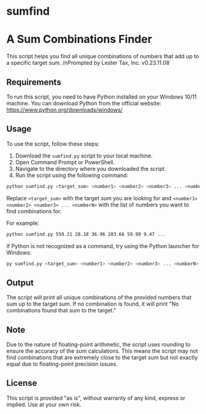 # sumfind
# A Sum Combinations Finder

This script helps you find all unique combinations of numbers that add up to a specific target sum.
/nPrompted by Lester Tax, Inc.
v0.23.11.08

## Requirements

To run this script, you need to have Python installed on your Windows 10/11 machine. You can download Python from the official website: https://www.python.org/downloads/windows/

## Usage

To use the script, follow these steps:

1. Download the `sumfind.py` script to your local machine.
2. Open Command Prompt or PowerShell.
3. Navigate to the directory where you downloaded the script.
4. Run the script using the following command:

```bash
python sumfind.py <target_sum> <number1> <number2> <number3> ... <numberN>
```

Replace `<target_sum>` with the target sum you are looking for and `<number1> <number2> <number3> ... <numberN>` with the list of numbers you want to find combinations for.

For example:

```bash
python sumfind.py 559.21 28.18 36.96 203.66 59.99 9.47 ...
```

If Python is not recognized as a command, try using the Python launcher for Windows:

```bash
py sumfind.py <target_sum> <number1> <number2> <number3> ... <numberN>
```

## Output

The script will print all unique combinations of the provided numbers that sum up to the target sum. If no combination is found, it will print "No combinations found that sum to the target."

## Note

Due to the nature of floating-point arithmetic, the script uses rounding to ensure the accuracy of the sum calculations. This means the script may not find combinations that are extremely close to the target sum but not exactly equal due to floating-point precision issues.

## License

This script is provided "as is", without warranty of any kind, express or implied. Use at your own risk.

